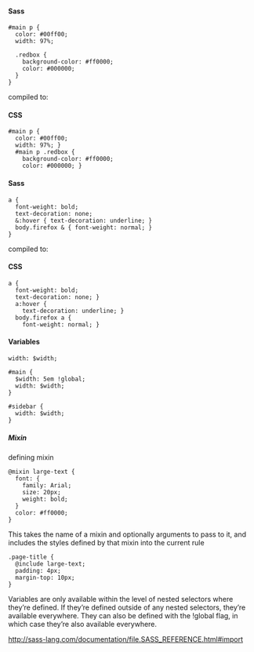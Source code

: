 
#### Sass
```
#main p {
  color: #00ff00;
  width: 97%;

  .redbox {
    background-color: #ff0000;
    color: #000000;
  }
}
```

compiled to:
#### CSS
```
#main p {
  color: #00ff00;
  width: 97%; }
  #main p .redbox {
    background-color: #ff0000;
    color: #000000; }
```    

#### Sass
```
a {
  font-weight: bold;
  text-decoration: none;
  &:hover { text-decoration: underline; }
  body.firefox & { font-weight: normal; }
}
```    

compiled to:
#### CSS
```
a {
  font-weight: bold;
  text-decoration: none; }
  a:hover {
    text-decoration: underline; }
  body.firefox a {
    font-weight: normal; }
```    
#### Variables
`width: $width;`
```
#main {
  $width: 5em !global;
  width: $width;
}

#sidebar {
  width: $width;
}
```

##### Mixin
defining mixin
```
@mixin large-text {
  font: {
    family: Arial;
    size: 20px;
    weight: bold;
  }
  color: #ff0000;
}
```
This takes the name of a mixin and optionally arguments to pass to it,
and includes the styles defined by that mixin into the current rule
```
.page-title {
  @include large-text;
  padding: 4px;
  margin-top: 10px;
}
```

Variables are only available within the level of nested selectors where they’re
 defined. If they’re defined outside of any nested selectors, they’re available
 everywhere. They can also be defined with the !global flag, in which case
 they’re also available everywhere.

http://sass-lang.com/documentation/file.SASS_REFERENCE.html#import
